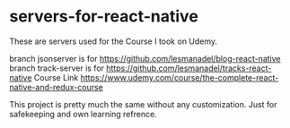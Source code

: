 # servers-for-react-native

These are servers used for the Course I took on Udemy.

branch jsonserver is for https://github.com/lesmanadel/blog-react-native
branch track-server is for https://github.com/lesmanadel/tracks-react-native
Course Link https://www.udemy.com/course/the-complete-react-native-and-redux-course

This project is pretty much the same without any customization. Just for safekeeping and own learning refrence.
